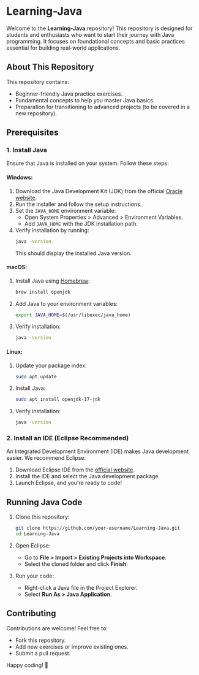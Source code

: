 # Learning-Java

Welcome to the **Learning-Java** repository! This repository is designed for students and enthusiasts who want to start their journey with Java programming. It focuses on foundational concepts and basic practices essential for building real-world applications.

## About This Repository

This repository contains:
- Beginner-friendly Java practice exercises.
- Fundamental concepts to help you master Java basics.
- Preparation for transitioning to advanced projects (to be covered in a new repository).

## Prerequisites

### 1. Install Java
Ensure that Java is installed on your system. Follow these steps:

#### Windows:
1. Download the Java Development Kit (JDK) from the official [Oracle website](https://www.oracle.com/java/technologies/javase-downloads.html).
2. Run the installer and follow the setup instructions.
3. Set the `JAVA_HOME` environment variable:
   - Open System Properties > Advanced > Environment Variables.
   - Add `JAVA_HOME` with the JDK installation path.
4. Verify installation by running:
   ```bash
   java -version
   ```
   This should display the installed Java version.

#### macOS:
1. Install Java using [Homebrew](https://brew.sh/):
   ```bash
   brew install openjdk
   ```
2. Add Java to your environment variables:
   ```bash
   export JAVA_HOME=$(/usr/libexec/java_home)
   ```
3. Verify installation:
   ```bash
   java -version
   ```

#### Linux:
1. Update your package index:
   ```bash
   sudo apt update
   ```
2. Install Java:
   ```bash
   sudo apt install openjdk-17-jdk
   ```
3. Verify installation:
   ```bash
   java -version
   ```

### 2. Install an IDE (Eclipse Recommended)
An Integrated Development Environment (IDE) makes Java development easier. We recommend Eclipse:
1. Download Eclipse IDE from the [official website](https://www.eclipse.org/downloads/).
2. Install the IDE and select the Java development package.
3. Launch Eclipse, and you're ready to code!

## Running Java Code

1. Clone this repository:
   ```bash
   git clone https://github.com/your-username/Learning-Java.git
   cd Learning-Java
   ```

2. Open Eclipse:
   - Go to **File > Import > Existing Projects into Workspace**.
   - Select the cloned folder and click **Finish**.

3. Run your code:
   - Right-click a Java file in the Project Explorer.
   - Select **Run As > Java Application**.

## Contributing

Contributions are welcome! Feel free to:
- Fork this repository.
- Add new exercises or improve existing ones.
- Submit a pull request.


Happy coding! 🎉
